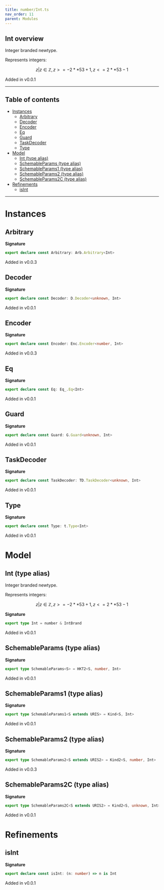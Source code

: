 ```yaml
---
title: number/Int.ts
nav_order: 11
parent: Modules
---
```


## Int overview

Integer branded newtype.

Represents integers:

```math
 { z | z ∈ ℤ, z >= -2 ** 53 + 1, z <= 2 ** 53 - 1 }
```

Added in v0.0.1

---

<h2 class="text-delta">Table of contents</h2>

- [Instances](#instances)
  - [Arbitrary](#arbitrary)
  - [Decoder](#decoder)
  - [Encoder](#encoder)
  - [Eq](#eq)
  - [Guard](#guard)
  - [TaskDecoder](#taskdecoder)
  - [Type](#type)
- [Model](#model)
  - [Int (type alias)](#int-type-alias)
  - [SchemableParams (type alias)](#schemableparams-type-alias)
  - [SchemableParams1 (type alias)](#schemableparams1-type-alias)
  - [SchemableParams2 (type alias)](#schemableparams2-type-alias)
  - [SchemableParams2C (type alias)](#schemableparams2c-type-alias)
- [Refinements](#refinements)
  - [isInt](#isint)

---

# Instances

## Arbitrary

**Signature**

```ts
export declare const Arbitrary: Arb.Arbitrary<Int>
```

Added in v0.0.3

## Decoder

**Signature**

```ts
export declare const Decoder: D.Decoder<unknown, Int>
```

Added in v0.0.1

## Encoder

**Signature**

```ts
export declare const Encoder: Enc.Encoder<number, Int>
```

Added in v0.0.3

## Eq

**Signature**

```ts
export declare const Eq: Eq_.Eq<Int>
```

Added in v0.0.1

## Guard

**Signature**

```ts
export declare const Guard: G.Guard<unknown, Int>
```

Added in v0.0.1

## TaskDecoder

**Signature**

```ts
export declare const TaskDecoder: TD.TaskDecoder<unknown, Int>
```

Added in v0.0.1

## Type

**Signature**

```ts
export declare const Type: t.Type<Int>
```

Added in v0.0.1

# Model

## Int (type alias)

Integer branded newtype.

Represents integers:

```math
 { z | z ∈ ℤ, z >= -2 ** 53 + 1, z <= 2 ** 53 - 1 }
```

**Signature**

```ts
export type Int = number & IntBrand
```

Added in v0.0.1

## SchemableParams (type alias)

**Signature**

```ts
export type SchemableParams<S> = HKT2<S, number, Int>
```

Added in v0.0.1

## SchemableParams1 (type alias)

**Signature**

```ts
export type SchemableParams1<S extends URIS> = Kind<S, Int>
```

Added in v0.0.1

## SchemableParams2 (type alias)

**Signature**

```ts
export type SchemableParams2<S extends URIS2> = Kind2<S, number, Int>
```

Added in v0.0.3

## SchemableParams2C (type alias)

**Signature**

```ts
export type SchemableParams2C<S extends URIS2> = Kind2<S, unknown, Int>
```

Added in v0.0.1

# Refinements

## isInt

**Signature**

```ts
export declare const isInt: (n: number) => n is Int
```

Added in v0.0.1
